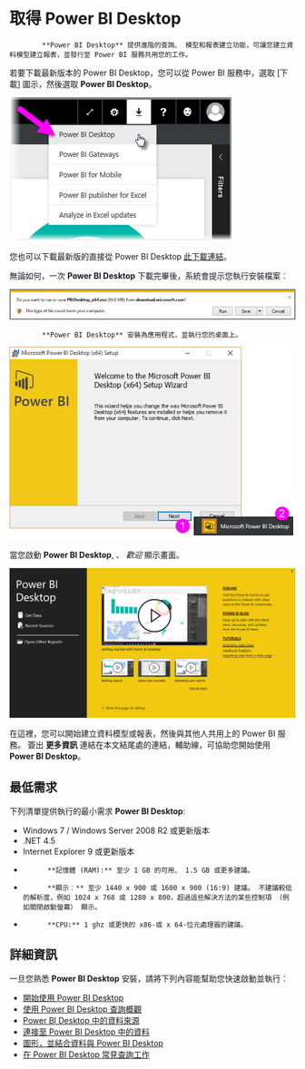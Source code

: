 <properties
   pageTitle="取得 Power BI Desktop"
   description="下載並安裝 Power BI Desktop"
   services="powerbi"
   documentationCenter=""
   authors="davidiseminger"
   manager="mblythe"
   backup=""
   editor=""
   tags=""
   qualityFocus="monitoring"
   qualityDate="03/31/2016"/>

<tags
   ms.service="powerbi"
   ms.devlang="NA"
   ms.topic="get-started-article"
   ms.tgt_pltfrm="NA"
   ms.workload="powerbi"
   ms.date="09/29/2016"
   ms.author="davidi"/>
# 取得 Power BI Desktop


            **Power BI Desktop** 提供進階的查詢、 模型和報表建立功能，可讓您建立資料模型建立報表，並發行至 Power BI 服務共用您的工作。

若要下載最新版本的 Power BI Desktop，您可以從 Power BI 服務中，選取 [下載] 圖示，然後選取 **Power BI Desktop**。

![](media/powerbi-desktop-get-the-desktop/GetPBID_Downloads.png)

您也可以下載最新版的直接從 Power BI Desktop [此下載連結](https://powerbi.microsoft.com/desktop)。

無論如何，一次 **Power BI Desktop** 下載完畢後，系統會提示您執行安裝檔案︰

![](media/powerbi-desktop-get-the-desktop/GetPBID_3.png)


            **Power BI Desktop** 安裝為應用程式，並執行您的桌面上。

![](media/powerbi-desktop-getting-started/Designer_GSG_Install.png)

當您啟動 **Power BI Desktop**, 、 *歡迎* 顯示畫面。

![](media/powerbi-desktop-getting-started/Designer_GSG_StartSplashScreen.png)

在這裡，您可以開始建立資料模型或報表，然後與其他人共用上的 Power BI 服務。 簽出 **更多資訊** 連結在本文結尾處的連結，輔助線，可協助您開始使用 **Power BI Desktop**。

## 最低需求

下列清單提供執行的最小需求 **Power BI Desktop**:

-    Windows 7 / Windows Server 2008 R2 或更新版本
-    .NET 4.5
-    Internet Explorer 9 或更新版本
-    
            **記憶體 (RAM):** 至少 1 GB 的可用、 1.5 GB 或更多建議。
-    
            **顯示︰** 至少 1440 x 900 或 1600 x 900 (16:9) 建議。 不建議較低的解析度，例如 1024 x 768 或 1280 x 800，超過這些解決方法的某些控制項 （例如關閉啟動螢幕） 顯示。
-    
            **CPU:** 1 ghz 或更快的 x86-或 x 64-位元處理器的建議。

## 詳細資訊

一旦您熟悉 **Power BI Desktop** 安裝，請將下列內容能幫助您快速啟動並執行︰

-   [開始使用 Power BI Desktop](powerbi-desktop-getting-started.md)
-   [使用 Power BI Desktop 查詢概觀](powerbi-desktop-query-overview.md)
-   [Power BI Desktop 中的資料來源](powerbi-desktop-data-sources.md)
-   [連接至 Power BI Desktop 中的資料](powerbi-desktop-connect-to-data.md)
-   [圖形，並結合資料與 Power BI Desktop](powerbi-desktop-shape-and-combine-data.md)
-   [在 Power BI Desktop 常見查詢工作](powerbi-desktop-common-query-tasks.md)   
